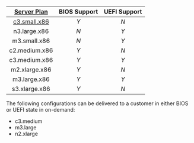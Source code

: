 | [Server Plan](https://deploy.equinix.com/developers/docs/metal/hardware/standard-servers/)      | BIOS Support | UEFI Support     |
|  :----:      |    :----:   |     :----: |
| [c3.small.x86](https://deploy.equinix.com/developers/docs/metal/hardware/legacy-servers/#c3smallx86)      | *Y*       | *N*   |
| n3.large.x86   | *N*        | *Y*      |
| m3.small.x86   | *N* | *Y* |
| c2.medium.x86  | *Y* | *N* |
| c3.medium.x86  | *Y* | *Y* |
| m2.xlarge.x86  | *Y* | *N* |
| m3.large.x86   | *Y* | *Y* |
| s3.xlarge.x86  | *Y* | *N* |

The following configurations can be delivered to a customer in either BIOS or UEFI state in on-demand:

- c3.medium
- m3.large
- n2.xlarge
